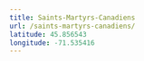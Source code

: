 ```yaml
---
title: Saints-Martyrs-Canadiens
url: /saints-martyrs-canadiens/
latitude: 45.856543
longitude: -71.535416
---
```

